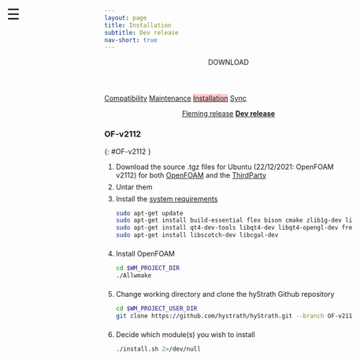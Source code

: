 ```yaml
---
layout: page
title: Installation
subtitle: Dev release
nav-short: true
--- 
```


<div id="mySidenav" class="sidenav">
  <a href="javascript:void(0)" class="closebtn" onclick="closeNav()"><i class='fa fa-times'></i></a>
  <header>DOWNLOAD</header>
  <a href="https://hystrath.github.io/download/compatibility/">Compatibility</a>
  <a href="https://hystrath.github.io/download/maintenance/">Maintenance</a>
  <a href="https://hystrath.github.io/download/dev/installation/" style="background-color:#FFCCCC">Installation</a>
  <a href="https://hystrath.github.io/download/dev/sync/">Sync</a>
</div>

<span style="position: fixed;font-size:30px;cursor:pointer; margin:0px; top:60px;left:30px;" onclick="reopenNav()">&#9776;</span>

<script>
function openNav() {
  document.getElementById("mySidenav").style.width = "210px";
  document.getElementById("mySidenav").style.transition = "0s";
}

function closeNav() {
  document.getElementById("mySidenav").style.width = "0px";
  localStorage.removeItem('show_sidenav');
}

function reopenNav() {
  document.getElementById("mySidenav").style.width = "210px";
  document.getElementById("mySidenav").style.transition = "0.5s";
  localStorage.setItem("show_sidenav", true);
}

if (localStorage.getItem("show_sidenav")) openNav()
</script>

<p align="center">
  <a class="btn btn-outline-dark" href="https://hystrath.github.io/download/fleming/installation/" role="button">Fleming release</a>
  <a class="btn btn-warning" href="https://hystrath.github.io/download/dev/installation/" role="button"><b>Dev release</b></a>
</p>

### OF-v2112
{: #OF-v2112 }

1. Download the source .tgz files for Ubuntu (22/12/2021: OpenFOAM v2112) for both [OpenFOAM](https://sourceforge.net/projects/openfoam/files/v2112/OpenFOAM-v2112.tgz) and the [ThirdParty](https://sourceforge.net/projects/openfoam/files/v2112/ThirdParty-v2112.tgz)  
    <div style="line-height:50%;">
        <br>
    </div>
2. Untar them  
    <div style="line-height:50%;">
        <br>
    </div>
3. Install the [system requirements](https://www.openfoam.com/documentation/system-requirements.php)  
    ```sh
    sudo apt-get update
    sudo apt-get install build-essential flex bison cmake zlib1g-dev libboost-system-dev libboost-thread-dev libopenmpi-dev openmpi-bin gnuplot libreadline-dev libncurses-dev libxt-dev
    sudo apt-get install qt4-dev-tools libqt4-dev libqt4-opengl-dev freeglut3-dev libqtwebkit-dev
    sudo apt-get install libscotch-dev libcgal-dev
    ```
    <div style="line-height:50%;">
        <br>
    </div>
4. Install OpenFOAM    
    ```sh
    cd $WM_PROJECT_DIR
    ./Allwmake
    ```
    <div style="line-height:50%;">
        <br>
    </div>
5. Change working directory and clone the hyStrath Github repository   
    ```sh
    cd $WM_PROJECT_USER_DIR
    git clone https://github.com/hystrath/hyStrath.git --branch OF-v2112 --single-branch && cd hyStrath/
    ```
    <div style="line-height:50%;">
        <br>
    </div>
6. Decide which module(s) you wish to install  
    ```sh 
    ./install.sh 2>/dev/null
    ```
